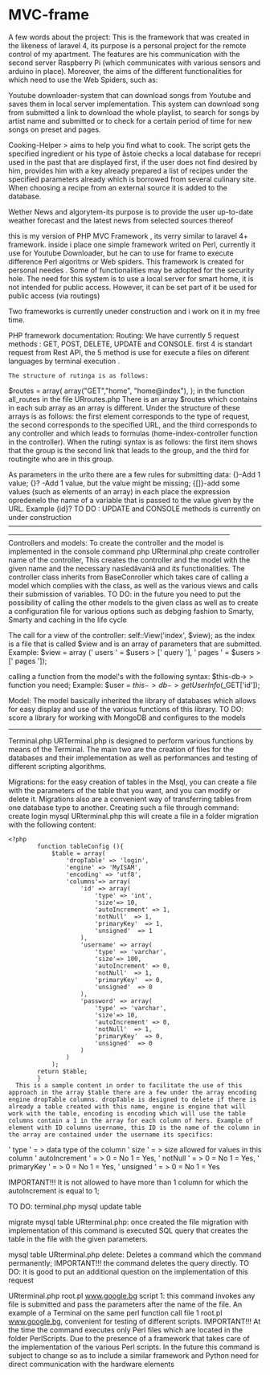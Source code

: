 # MVC-frame
A few words about the project:
This is the framework that was created in the likeness of laravel 4, its purpose is a personal project for the remote control of my apartment.
The features are his communication with the second server Raspberry Pi (which communicates with various sensors and arduino in place).
Moreover, the aims of the different functionalities for which need to use the Web Spiders, such as:


Youtube downloader-system that can download songs from Youtube and saves them in local server implementation.
This system can download song from submitted a link to download the whole playlist, to search for songs by artist name and submitted or to check for a certain period of time for new songs on preset and pages.

Cooking-Helper > aims to help you find what to cook. The script gets the specified ingredient or his type of âstoie checks a local database for recepri used in the past that are displayed first, if the user does not find desired by him, provides him with a key already prepared a list of recipes under the specified parameters already which is borrowed from several culinary site.
When choosing a recipe from an external source it is added to the database.

Wether News and algorytem-its purpose is to provide the user up-to-date weather forecast and the latest news from selected sources thereof
    


this is my version of PHP MVC Framework , its verry similar to laravel 4+ framework.
inside i place one simple framework writed on Perl, currently it use for Youtube Downloader, but he can to use for frame to execute difference Perl algoritms or Web spiders. 
This framework is created for personal needes . Some of functionalities may be adopted for the security hole. 
Тhe need for this system is to use a local server for smart home, it is not intended for public access. However, it can be set part of it be used for public access (via routings)


Two frameworks is currently uneder construction and i work on it in my free time.


PHP framework documentation: 
  Routing: 
    We have currently 5 request methods : GET, POST, DELETE, UPDATE and CONSOLE.
    first 4 is standart request from Rest API, the 5 method is use for execute a files on diferent languages by terminal execution .
     
    The structure of rutinga is as follows:

$routes = array(
array("GET","home", "home@index"),
);
in the function all_routes in the file URroutes.php
There is an array $routes which contains in each sub array as an array is different. Under the structure of these arrays is as follows:
the first element corresponds to the type of request, the second corresponds to the specified URL, and the third corresponds to any controller and which leads to formulas (home-index-controller function in the controller).
When the rutingi syntax is as follows: the first item shows that the group is the second link that leads to the group, and the third for routingite who are in this group.

As parameters in the urlto there are a few rules for submitting data:
{}-Add 1 value;
{}? -Add 1 value, but the value might be missing;
{[]}-add some values (such as elements of an array)
in each place the expression opredenelo the name of a variable that is passed to the value given by the URL. Example {id}?
TO DO : UPDATE and CONSOLE methods is currently on under construction
–––––––––––––––––––––––––––––––––––––––––––––––––––––––––––––––––––––––––––––––––––––––––––––––––––––––––––––––––––––––––––––––––––––––
      Controllers and models:
To create the controller and the model is implemented in the console command php URterminal.php create controller name of the controller,
This creates the controller and the model with the given name and the necessary nasledâvaniâ and its functionalities.
The controller class inherits from BaseConroller which takes care of calling a model which complies with the class, as well as the various views and calls their submission of variables.
TO DO: in the future you need to put the possibility of calling the other models to the given class as well as to create a configuration file for various options such as debging fashion to Smarty, Smarty and caching in the life cycle

The call for a view of the controller:
self::View('index', $view);
as the index is a file that is called $view and is an array of parameters that are submitted. Example: $view = array (' users ' = $users > [' query '], ' pages ' = $users > [' pages ']);

calling a function from the model's with the following syntax:
$this-db-> > function you need;
Example:
$user = $this->db->getUserInfo($_GET['id']);

Model:
The model basically inherited the library of databases which allows for easy display and use of the various functions of this library.
TO DO: score a library for working with MongoDB and configures to the models

_______________________________________________________________________________________________________________________________________


   Terminal.php
URTerminal.php is designed to perform various functions by means of the Terminal. The main two are the creation of files for the databases and their implementation as well as performances and testing of different scripting algorithms.

Migrations: for the easy creation of tables in the Msql, you can create a file with the parameters of the table that you want, and you can modify or delete it. Migrations also are a convenient way of transferring tables from one database type to another.
Creating such a file through command: create login mysql URterminal.php this will create a file in a folder migration with the following content:
 
    <?php
			function tableConfig (){
				$table = array(
					'dropTable' => 'login',
					'engine' => 'MyISAM',
					'encoding' => 'utf8',
					'columns'=> array(
						'id' => array(
							'type' => 'int',
							'size'=> 10,
							'autoIncrement' => 1,
							'notNull'  => 1,
							'primaryKey'  => 1,
							'unsigned'  => 1
						),
						'username' => array(
							'type' => 'varchar',
							'size'=> 100,
							'autoIncrement' => 0,
							'notNull'  => 1,
							'primaryKey'  => 0,
							'unsigned'  => 0
						),
						'password' => array(
							'type' => 'varchar',
							'size'=> 10,
							'autoIncrement' => 0,
							'notNull'  => 1,
							'primaryKey'  => 0,
							'unsigned'  => 0
						)
					)
				);
			return $table;
			}
      This is a sample content in order to facilitate the use of this approach in the array $table there are a few under the array encoding engine dropTable columns. dropTable is designed to delete if there is already a table created with this name, engine is engine that will work with the table, encoding is encoding which will use the table columns contain a 1 in the array for each column of hers. Example of element with ID columns username, this ID is the name of the column in the array are contained under the username its specifics:
' type ' = > data type of the column
' size ' = > size allowed for values in this column
' autoIncrement ' = > 0 = No 1 = Yes,
' notNull ' = > 0 = No 1 = Yes,
' primaryKey ' = > 0 = No 1 = Yes,
' unsigned ' = > 0 = No 1 = Yes

IMPORTANT!!! It is not allowed to have more than 1 column for which the autoIncrement is equal to 1;

TO DO: terminal.php mysql update table

migrate mysql table URterminal.php: once created the file migration with implementation of this command is executed SQL query that creates the table in the file with the given parameters.

mysql table URterminal.php delete: Deletes a command which the command permanently;
IMPORTANT!!! the command deletes the query directly. TO DO: it is good to put an additional question on the implementation of this request



URterminal.php root.pl www.google.bg script 1: this command invokes any file is submitted and pass the parameters after the name of the file. An example of a Terminal on the same perl function call file 1 root.pl www.google.bg, convenient for testing of different scripts.
IMPORTANT!!! At the time the command executes only Perl files which are located in the folder PerlScripts. Due to the presence of a framework that takes care of the implementation of the various Perl scripts. In the future this command is subject to change so as to include a similar framework and Python need for direct communication with the hardware elements
